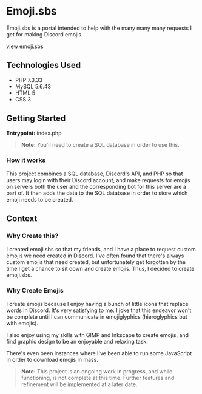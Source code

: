 # Emoji.sbs
Emoji.sbs is a portal intended to help with the many many many requests I get for making Discord emojis.

[view emoji.sbs](https://emoji.sbs)

## Technologies Used
- PHP 7.3.33
- MySQL 5.6.43
- HTML 5
- CSS 3

## Getting Started

**Entrypoint:** index.php

> **Note:** You'll need to create a SQL database in order to use this.

### How it works

This project combines a SQL database, Discord's API, and PHP so that users may login with their Discord account, and make requests for emojis on servers both the user and the corresponding bot for this server are a part of. It then adds the data to the SQL database in order to store which emoji needs to be created.

## Context

### Why Create this?
I created emoji.sbs so that my friends, and I have a place to request custom emojis we need created in Discord. I've often found that there's always custom emojis that need created, but unfortunately get forgotten by the time I get a chance to sit down and create emojis. Thus, I decided to create emoji.sbs.

### Why Create Emojis
I create emojis because I enjoy having a bunch of little icons that replace words in Discord. It's very satisfying to me. I joke that this endeavor won't be complete until I can communicate in emojiglyphics (hieroglyphics but with emojis).

I also enjoy using my skills with GIMP and Inkscape to create emojis, and find graphic design to be an enjoyable and relaxing task.

There's even been instances where I've been able to run some JavaScript in order to download emojis in mass.

> **Note:** This project is an ongoing work in progress, and while functioning, is not complete at this time. Further features and refinement will be implemented at a later date.